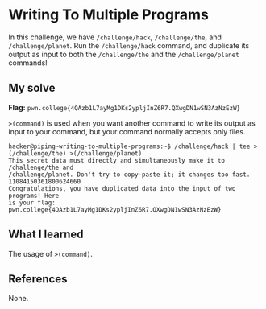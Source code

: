 # Writing To Multiple Programs
In this challenge, we have `/challenge/hack`, `/challenge/the`, and `/challenge/planet`. Run the `/challenge/hack` command, and duplicate its output as input to both the `/challenge/the` and the `/challenge/planet` commands!

## My solve
**Flag:** `pwn.college{4QAzb1L7ayMg1DKs2ypljInZ6R7.QXwgDN1wSN3AzNzEzW}`

`>(command)` is used when you want another command to write its output as input to your command, but your command normally accepts only files.


```
hacker@piping~writing-to-multiple-programs:~$ /challenge/hack | tee >(/challenge/the) >(/challenge/planet)
This secret data must directly and simultaneously make it to /challenge/the and 
/challenge/planet. Don't try to copy-paste it; it changes too fast.
11084150361800624660
Congratulations, you have duplicated data into the input of two programs! Here 
is your flag:
pwn.college{4QAzb1L7ayMg1DKs2ypljInZ6R7.QXwgDN1wSN3AzNzEzW}
```

## What I learned
The usage of `>(command)`.

## References 
None.